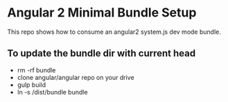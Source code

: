 # Angular 2 Minimal Bundle Setup
This repo shows how to consume an angular2 system.js dev mode bundle.

## To update the bundle dir with current head
* rm -rf bundle
* clone angular/angular repo on your drive
* gulp build
* ln -s /dist/bundle bundle

